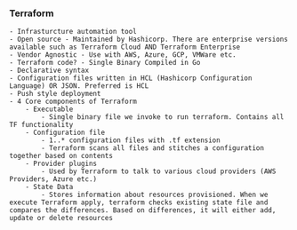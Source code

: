 ### Terraform
    - Infrasturcture automation tool
    - Open source - Maintained by Hashicorp. There are enterprise versions available such as Terraform Cloud AND Terraform Enterprise
    - Vendor Agnostic - Use with AWS, Azure, GCP, VMWare etc.
    - Terraform code? - Single Binary Compiled in Go
    - Declarative syntax
    - Configuration files written in HCL (Hashicorp Configuration Language) OR JSON. Preferred is HCL
    - Push style deployment
    - 4 Core components of Terraform
        - Executable
            - Single binary file we invoke to run terraform. Contains all TF functionality
        - Configuration file
            - 1..* configuration files with .tf extension
            - Terraform scans all files and stitches a configuration together based on contents
        - Provider plugins
            - Used by Terraform to talk to various cloud providers (AWS Providers, Azure etc.)
        - State Data
            - Stores information about resources provisioned. When we execute Terraform apply, terraform checks existing state file and compares the differences. Based on differences, it will either add, update or delete resources
